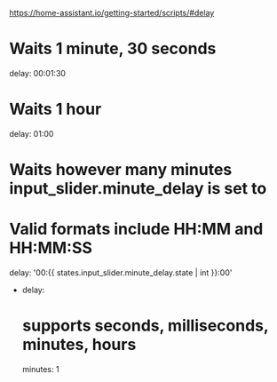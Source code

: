 https://home-assistant.io/getting-started/scripts/#delay

# Waits 1 minute, 30 seconds
delay: 00:01:30

# Waits 1 hour
delay: 01:00

# Waits however many minutes input_slider.minute_delay is set to
# Valid formats include HH:MM and HH:MM:SS
delay: '00:{{ states.input_slider.minute_delay.state | int }}:00'

- delay:
    # supports seconds, milliseconds, minutes, hours
    minutes: 1
